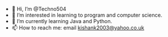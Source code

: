 - 👋 Hi, I’m @Techno504
- 👀 I’m interested in learning to program and computer science.
- 🌱 I’m currently learning Java and Python.
- 📫 How to reach me: email kishank2003@yahoo.co.uk

<!---
Techno504/Techno504 is a ✨ special ✨ repository because its `README.md` (this file) appears on your GitHub profile.
You can click the Preview link to take a look at your changes.
--->
